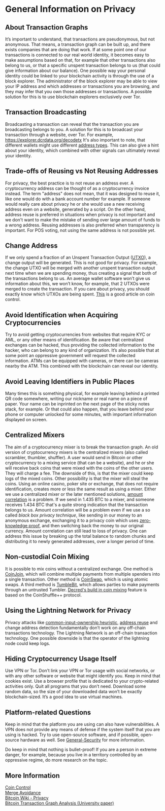 # General Information on Privacy

## About Transaction Graphs

It’s important to understand, that transactions are pseudonymous, but not anonymous. That means, a transaction graph can be built up, and there exists companies that are doing that work. If at some point one of our transactions is connected to our real world identity, it becomes easy to make assumptions based on that, for example that other transactions also belong to us, or that a specific unspent transaction belongs to us (that could give information about our balance). 
One possible way your personal identity could be linked to your blockchain activity is through the use of a block explorer. The administrator of the block explorer may be able to view your IP address and which addresses or transactions you are browsing, and they may infer that you own those addresses or transactions. A possible solution for this is to use blockchain explorers exclusively over Tor.

## Transaction Broadcasting

Broadcasting a transaction can reveal that the transaction you are broadcasting belongs to you. A solution for this is to broadcast your transaction through a website, over Tor. For example, <https://explorer.dcrdata.org/decodetx>
It's also important to note, that different wallets might use different [address types](address-details). This can also give a hint about your identity, which combined with other signals can ultimately reveal your identity.

## Trade-offs of Reusing vs Not Reusing Addresses

For privacy, the best practice is to not reuse an address ever. A cryptocurrency address can be thought of as a cryptocurrency invoice instead. The term "address" does not mean, that it was designed to reuse it, like one would do with a bank account number for example. If someone would really care about privacy he or she would use a new receiving address even on a website, generated by a script. 
On the other hand, address reuse is preferred in situations when privacy is not important and we don't want to make the mistake of sending over large amount of funds to a wrong address. Reusing addresses is also preferred when transparency is important.
For POS voting, not using the same address is not possible yet. 

## Change Address

If we only spend a fraction of an Unspent Transaction Output ([UTXO](https://coincentral.com/utxo-beginners-explainer/)), a change output will be generated. This is not good for privacy. For example, the change UTXO will be merged with another unspent transaction output next time when we are spending money, thus creating a signal that both of the transactions belong to us. An average wallet software won’t give us information about this, we won’t know, for example, that 2 UTXOs were merged to create the transaction. If you care about privacy, you should exactly know which UTXOs are being spent. [This](https://medium.com/@nopara73/coin-control-is-must-learn-if-you-care-about-your-privacy-in-bitcoin-33b9a5f224a2) is a good article on coin control.

## Avoid Identification when Acquiring Cryptocurrencies 

Try to avoid getting cryptocurrencies from websites that require KYC or AML, or any other means of identification. Be aware that centralized exchanges can be hacked, thus providing the collected information to the hacker, who can belong to any kind of organization. It’s also possible that at some point an oppressive government will request the collected information. ATMs can be equipped with cameras, or there can be cameras nearby the ATM. This combined with the blockchain can reveal our identity. 

## Avoid Leaving Identifiers in Public Places

Many times this is something physical, for example leaving behind a printed QR code somewhere, writing our nickname or real name on a piece of paper. Your name can be inprinted on the next page of the sticky notes stack, for example. Or that could also happen, that you leave behind your phone or computer unlocked for some minutes, with important information displayed on screen.

## Centralized Mixers

The aim of a cryptocurrency mixer is to break the transaction graph. An old version of cryptocurrency mixers is the centralized mixers (also called scrambler, thumbler, shuffler). A user would send in Bitcoin or other cryptocurrency to a mixing service (that can be a website), and he or she will receive back coins that were mixed with the coins of the other users. They will charge a fee. The downside of this, is that the mixer could keep logs of the mixed coins. Other possibility is that the mixer will steal the coins. Using an online casino, poker site or exchange, that does not require identification, creates more or less the same result as using a mixer.
Either we use a centralized mixer or the later mentioned solutions, [amount correlation](https://en.bitcoin.it/wiki/Privacy#Amount) is a problem. If we send in 1.435 BTC to a mixer, and someone receives 1.434 BTC that's a quite strong indication that the transaction belongs to us.
Amount correlation will be a problem even if we use a so called _black box privacy technique_, like sending in our money to an anonymous exchange, exchanging it to a privacy coin which uses [zero-knowledge proof](https://en.wikipedia.org/wiki/Zero-knowledge_proof), and then switching back the money to our original currency. Amount correlation can still lead to loss of privacy. One can address this issue by breaking up the total balance to random chunks and distributing it to newly generated addresses, over a longer period of time.

## Non-custodial Coin Mixing

It is possible to mix coins without a centralized exchange. One method is [CoinJoin](https://en.bitcoin.it/wiki/CoinJoin), which will combine multiple payments from multiple spenders into a single transaction.
Other method is [CoinSwap](https://en.bitcoin.it/wiki/CoinSwap), which is using atomic swaps. A third method is [TumbleBit](https://en.bitcoin.it/wiki/TumbleBit), which allows parties to make payments through an untrusted Tumbler.
[Decred's build in coin mixing](https://blog.decred.org/2019/08/28/Iterating-Privacy/) feature is based on the CoinShuffle++ protocol.

## Using the Lightning Network for Privacy

Privacy attacks like [common-input-ownership heuristic](https://en.bitcoin.it/wiki/Privacy#Common-input-ownership_heuristic), [address reuse](https://en.bitcoin.it/wiki/Privacy#Address_reuse) and change address detection fundamentally don’t work on any off-chain transactions technology. The Lightning Network is an off-chain transaction technology. One possible downside is that the operator of the lightning node could keep logs.


## Hiding Cryptocurrency Usage Itself

Use VPN or Tor. Don’t link your VPN or Tor usage with social networks, or with any other software or website that might identify you. Keep in mind that cookies exist. Use a browser profile that is dedicated to your crypto-related activities only. Quit all programs that you don’t need. Download some random data, so the size of your downloaded data won’t be exactly blockchain-sized. It’s a good idea to use virtual machines.

## Platform-related Questions

Keep in mind that the platform you are using can also have vulnerabilities. A VPN does not provide any means of defense if the system itself that you are using is hacked. Try to use open-source software, and if possible, open-source hardware as well. See [General-Security](general-security.md) for more information.

Do keep in mind that nothing is bullet-proof! If you are a person in extreme danger, for example, because you live in a territory controlled by an oppressive regime, do more research on the topic. 

## More Information

[Coin Control](https://medium.com/@nopara73/coin-control-is-must-learn-if-you-care-about-your-privacy-in-bitcoin-33b9a5f224a2)  
[Merge Avoidance](https://medium.com/@octskyward/merge-avoidance-7f95a386692f)  
[Bitcoin Wiki - Privacy](https://en.bitcoin.it/wiki/Privacy#Bad_privacy_example_-_Exchange_front_running)  
[Bitcoin Transaction Graph Analysis (University paper)](https://arxiv.org/pdf/1502.01657.pdf)  

